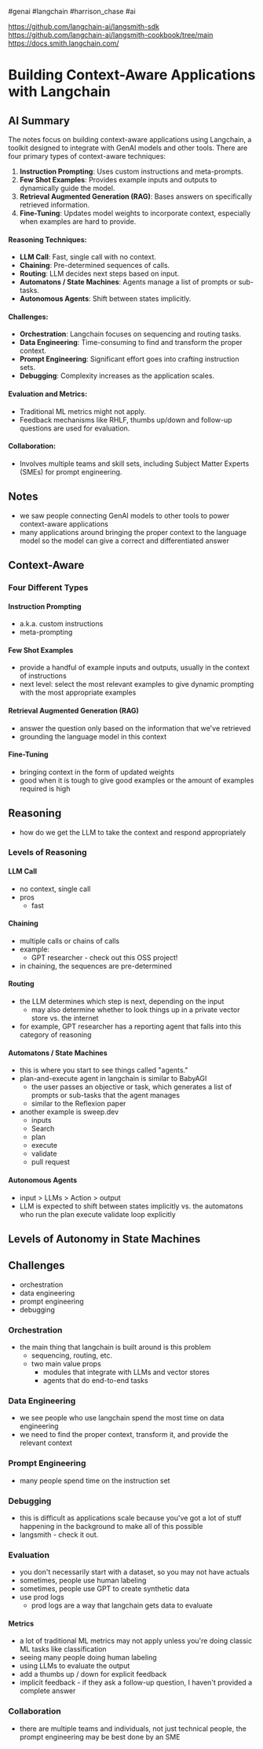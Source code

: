 #genai #langchain #harrison_chase #ai

https://github.com/langchain-ai/langsmith-sdk
https://github.com/langchain-ai/langsmith-cookbook/tree/main
https://docs.smith.langchain.com/
# Building Context-Aware Applications with Langchain

## AI Summary

The notes focus on building context-aware applications using Langchain, a toolkit designed to integrate with GenAI models and other tools. There are four primary types of context-aware techniques:

1. **Instruction Prompting**: Uses custom instructions and meta-prompts.
2. **Few Shot Examples**: Provides example inputs and outputs to dynamically guide the model.
3. **Retrieval Augmented Generation (RAG)**: Bases answers on specifically retrieved information.
4. **Fine-Tuning**: Updates model weights to incorporate context, especially when examples are hard to provide.

#### Reasoning Techniques:

- **LLM Call**: Fast, single call with no context.
- **Chaining**: Pre-determined sequences of calls.
- **Routing**: LLM decides next steps based on input.
- **Automatons / State Machines**: Agents manage a list of prompts or sub-tasks.
- **Autonomous Agents**: Shift between states implicitly.

#### Challenges:

- **Orchestration**: Langchain focuses on sequencing and routing tasks.
- **Data Engineering**: Time-consuming to find and transform the proper context.
- **Prompt Engineering**: Significant effort goes into crafting instruction sets.
- **Debugging**: Complexity increases as the application scales.

#### Evaluation and Metrics:

- Traditional ML metrics might not apply.
- Feedback mechanisms like RHLF, thumbs up/down and follow-up questions are used for evaluation.

#### Collaboration:

- Involves multiple teams and skill sets, including Subject Matter Experts (SMEs) for prompt engineering.

## Notes

- we saw people connecting GenAI models to other tools to power context-aware applications
- many applications around bringing the proper context to the language model so the model can give a correct and differentiated answer

## Context-Aware

### Four Different Types

#### Instruction Prompting

- a.k.a. custom instructions
- meta-prompting

#### Few Shot Examples

- provide a handful of example inputs and outputs, usually in the context of instructions
- next level: select the most relevant examples to give dynamic prompting with the most appropriate examples

#### Retrieval Augmented Generation (RAG)

- answer the question only based on the information that we've retrieved
- grounding the language model in this context

#### Fine-Tuning

- bringing context in the form of updated weights
- good when it is tough to give good examples or the amount of examples required is high

## Reasoning

- how do we get the LLM to take the context and respond appropriately

###  Levels of Reasoning

#### LLM Call

- no context, single call
- pros
	- fast

#### Chaining

- multiple calls or chains of calls
- example:
	- GPT researcher - check out this OSS project!
- in chaining, the sequences are pre-determined

#### Routing

- the LLM determines which step is next, depending on the input
	- may also determine whether to look things up in a private vector store vs. the internet
- for example, GPT researcher has a reporting agent that falls into this category of reasoning

#### Automatons / State Machines

- this is where you start to see things called "agents."
- plan-and-execute agent in langchain is similar to BabyAGI
	- the user passes an objective or task, which generates a list of prompts or sub-tasks that the agent manages
	- similar to the Reflexion paper
- another example is sweep.dev
	- inputs
	- Search
	- plan
	- execute
	- validate
	- pull request

#### Autonomous Agents

- input > LLMs > Action > output
- LLM is expected to shift between states implicitly vs. the automatons who run the plan execute validate loop explicitly


## Levels of Autonomy in State Machines


## Challenges

- orchestration
- data engineering
- prompt engineering
- debugging

### Orchestration

- the main thing that langchain is built around is this problem
	- sequencing, routing, etc.
	- two main value props
		- modules that integrate with LLMs and vector stores
		- agents that do end-to-end tasks

### Data Engineering

- we see people who use langchain spend the most time on data engineering
- we need to find the proper context, transform it, and provide the relevant context

### Prompt Engineering

- many people spend time on the instruction set

### Debugging

- this is difficult as applications scale because you've got a lot of stuff happening in the background to make all of this possible
- langsmith - check it out.


### Evaluation

- you don't necessarily start with a dataset, so you may not have actuals
- sometimes, people use human labeling
- sometimes, people use GPT to create synthetic data
- use prod logs
	- prod logs are a way that langchain gets data to evaluate

#### Metrics

- a lot of traditional ML metrics may not apply unless you're doing classic ML tasks like classification
- seeing many people doing human labeling
- using LLMs to evaluate the output
- add a thumbs up / down for explicit feedback
- implicit feedback - if they ask a follow-up question, I haven't provided a complete answer

### Collaboration

- there are multiple teams and individuals, not just technical people, the prompt engineering may be best done by an SME



